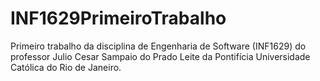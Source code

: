 # INF1629PrimeiroTrabalho
Primeiro trabalho da disciplina de Engenharia de Software (INF1629) do professor Julio Cesar Sampaio do Prado Leite da Pontifícia Universidade Católica do Rio de Janeiro.
